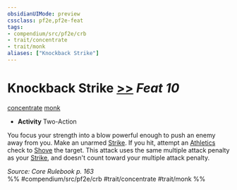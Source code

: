 ```yaml
---
obsidianUIMode: preview
cssclass: pf2e,pf2e-feat
tags:
- compendium/src/pf2e/crb
- trait/concentrate
- trait/monk
aliases: ["Knockback Strike"]
---
```

# Knockback Strike  [>>](../../Rules/core-rulebook/chapter-9-playing-the-game.md#Actions "Two-Action") *Feat 10*  
[concentrate](../../Rules/traits/concentrate.md)  [monk](../../Rules/traits/monk.md)  

- **Activity** Two-Action

You focus your strength into a blow powerful enough to push an enemy away from you. Make an unarmed [Strike](../../Rules/actions/strike.md). If you hit, attempt an [Athletics](../skills.md#Athletics) check to [Shove](../../Rules/actions/shove.md) the target. This attack uses the same multiple attack penalty as your [Strike](../../Rules/actions/strike.md), and doesn't count toward your multiple attack penalty.

*Source: Core Rulebook p. 163*  
%% #compendium/src/pf2e/crb #trait/concentrate #trait/monk %%
